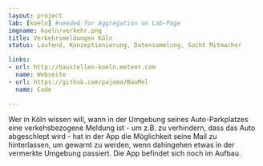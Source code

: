 ```yaml
---
layout: project
lab: [koeln] #needed for Aggregation on Lab-Page
imgname: koeln/verkehr.png
title: Verkehrsmeldungen Köln
status: Laufend, Konzeptionierung, Datensammlung, Sucht Mitmacher

links:
- url: http://baustellen-koeln.meteor.com
  name: Webseite
- url: https://github.com/pajoma/BauMel
  name: Code

---
```

Wer in Köln wissen will, wann in der Umgebung seines Auto-Parkplatzes eine verkehsbezogene Meldung ist - um z.B. zu verhindern, dass das Auto abgeschlept wird - hat in der App die Möglichkeit seine Mail zu hinterlassen, um gewarnt zu werden, wenn dahingehen etwas in der vermerkte Umgebung passiert.
Die App befindet sich noch im Aufbau.
